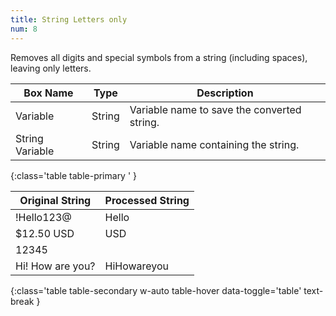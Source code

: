 ```yaml
---
title: String Letters only
num: 8
---
```


Removes all digits and special symbols from a string (including spaces), leaving only letters.

| Box Name | Type | Description | 
|-------|--------|--------|
| Variable | String | Variable name to save the converted string. |
| String Variable | String | Variable name containing the string. |
{:class='table table-primary ' }

| Original String | Processed String| 
|-------|--------
|!Hello123@|Hello|
|$12.50 USD | USD
|12345 | 
|Hi! How are you? | HiHowareyou
{:class='table table-secondary w-auto table-hover data-toggle='table' text-break }








